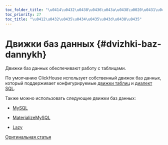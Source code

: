 ```yaml
---
toc_folder_title: "\u0414\u0432\u0438\u0436\u043a\u0438\u0020\u0431\u0430\u0437\u0020\u0434\u0430\u043d\u043d\u044b\u0445"
toc_priority: 27
toc_title: "\u0412\u0432\u0435\u0434\u0435\u043d\u0438\u0435"
---
```


# Движки баз данных {#dvizhki-baz-dannykh}

Движки баз данных обеспечивают работу с таблицами.

По умолчанию ClickHouse использует собственный движок баз данных, который поддерживает конфигурируемые [движки таблиц](../../engines/database-engines/index.md) и [диалект SQL](../../engines/database-engines/index.md).

Также можно использовать следующие движки баз данных:

-   [MySQL](../../engines/database-engines/mysql.md)

-   [MaterializeMySQL](../../engines/database-engines/materialize-mysql.md)

-   [Lazy](../../engines/database-engines/lazy.md)

[Оригинальная статья](https://clickhouse.tech/docs/ru/database_engines/) <!--hide-->
